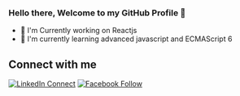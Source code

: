 ### Hello there, Welcome to my GitHub Profile :wave:
- :telescope: I'm Currently working on Reactjs
- :seedling: I'm currently learning advanced javascript and ECMAScript 6 

## Connect with me

[![LinkedIn Connect](https://img.shields.io/badge/%20-Connect-black?color=14171A&labelColor=212121&logo=linkedin&logoColor=ffffff)](https://www.linkedin.com/in/foyzullah-foyz/) 
[![Facebook Follow](https://img.shields.io/badge/%20-Follow-black?color=14171A&labelColor=1976d2&logo=facebook&logoColor=ffffff)](https://web.facebook.com/foyzullah.foyz) 